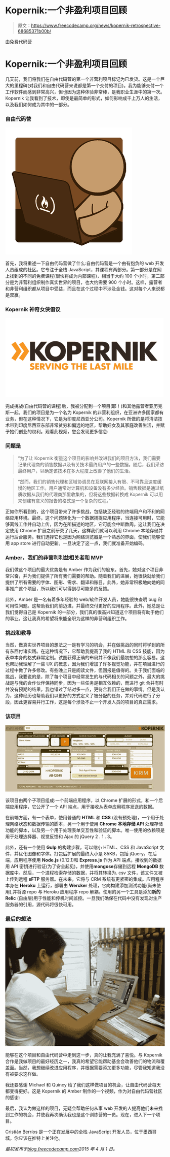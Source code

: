 # Kopernik:一个非盈利项目回顾

> 原文：<https://www.freecodecamp.org/news/kopernik-retrospective-68685371b00b/>

由免费代码营

# Kopernik:一个非盈利项目回顾

几天前，我们将我们在自由代码营的第一个非营利项目标记为已发货。这是一个巨大的里程碑(对我们和自由代码营来说都是第一个交付的项目)。我为能够交付一个工作软件而感到非常高兴，但也因为这种体验非常棒，是我职业生涯中的第一次。Kopernik 让我看到了技术，即使是最简单的形式，如何影响成千上万人的生活，以及我们如何成为其中的一部分。

### 自由代码营

![0*2lwlomgyQBSf47Ug](img/516a2815eb3c16cc17a89bb0bfcf8cd6.png)

首先，我将重述一下自由代码营做了什么:自由代码营是一个由有抱负的 web 开发人员组成的社区。它专注于全栈 JavaScript，其课程有两部分。第一部分是在网上找到的不同的免费课程(很快将成为内部课程)，相当于大约 100 个小时，第二部分是为非营利组织制作真实世界的项目，也大约需要 900 个小时。这样，露营者和非营利组织都从项目中受益，而且在这个过程中不涉及金钱。这对每个人来说都是双赢。

### Kopernik 神奇女侠倡议

![0*xxEBf3s-7cU_YP2t](img/9651b7e29b37e10713e332fbf69c4c65.png)

完成挑战(自由代码营的课程)后，我被分配到一个项目(耶！)和其他露营者亚历克斯一起。我们的项目是为一个名为 Kopernik 的非营利组织，在亚洲许多国家都有业务，但在这种情况下，它是为印度尼西亚分公司。Kopernik 所做的是将清洁技术带到印度尼西亚东部非常贫穷和偏远的地区，帮助妇女及其家庭改善生活，并赋予她们创业的权利。观看此视频，您会发现更多信息:

### 问题是

> “为了让 Kopernik 衡量这个项目的影响并改进我们的项目方法，我们需要记录代理商的销售数据以及有关技术最终用户的一些数据。随后，我们采访最终用户，以确定该技术在多大程度上改善了他们的生活。

> “然而，我们的销售代理和区域协调员在互联网接入有限、不可靠且速度缓慢的地区工作。用户通常对计算机和设备没有多少经验。销售数据是通过纸质收据从我们的代理商那里收集的，但将这些数据转换成 Kopernik 可以用来创建有意义的报告的格式是一个复杂的过程。”

正如你所看到的，这个项目带来了许多挑战，包括缺乏经验的终端用户和不利的网络应用环境。最终，这个问题转化为一个数据捕捉应用程序，当连接可用时，它能够离线工作并自动上传，因为在所描述的地区，它可能会中断数周。这让我们在决定使用 Chrome 扩展之前研究了几天，这样我们就可以利用 Chrome 本地存储并运行后台服务。我们选择它也是因为网络浏览器是一个熟悉的界面，使我们能够使用 app store 进行自动更新。一旦决定了这一点，我们就准备开始编码。

### Amber，我们的非营利利益相关者和 MVP

我们做这个项目的最大优势是有 Amber 作为我们的股东。首先，她对这个项目非常兴奋，并为我们提供了所有我们需要的帮助。随着我们的进展，她很快就给我们提供了所有需要的字体、图形、需求、翻译和账目。此外，她非常积极地向她的同事推广这个项目，所以我们可以得到尽可能多的反馈。

此外，Amber 是一名有着多年经验的 web/软件开发人员，她能很快查明 bug 和可用性问题。这帮助我们向前迈进，并最终交付更好的应用程序。此外，她总是让我们觉得自己是 Kopernik 的一部分，我们真的很高兴知道这个项目将有助于他们的事业。这让我真的希望将来能全职为这样的非营利组织工作。

### 挑战和教导

当然，做真实世界项目的想法之一是有学习的机会，并在做挑战的同时将学到的所有东西付诸实践。在这种情况下，它帮助我提高了我的 HTML 和 CSS 技能，因为表单本身的格式非常定制。试图获得正确的布局并不像我们最初想的那么容易。这也帮助我理解了一些 UX 的概念，因为我们增加了许多视觉功能，并在项目进行的过程中做了许多修改。有些晚上只是阅读文件，但回报是值得的。关于我们面临的挑战，我要说的是，除了每个项目中经常发生的与代码相关的问题之外，最大的挑战是与我的合作伙伴保持同步，因为一些任务是相互依赖的，而进行 git 合并有时并没有预期的结果。我也错过了结对多一点，更符合我们正在做的事情。但是我认为，这种经历也帮助我们以更好的方式定义了被分配的任务，并对代码进行了分段，因此更容易并行工作，这是每个涉及不止一个开发人员的项目的真正需求。

### 该项目

![0*wqvhw6IlIw38ectl](img/710c6c5890db046482eba1863a80eeea.png)

该项目由两个子项目组成:一个前端应用程序，以 Chrome 扩展的形式，和一个后端应用程序，它公开了一个 API 端点，用于接收从表单应用程序发送的数据。

在前端方面，有一个表单，使用普通的 **HTML** 和 **CSS** (没有预处理)，一个用于处理网络状态和数据传输的脚本，另一个用于使用 **Chrome 本地存储 API** 处理存储功能的脚本，以及另一个用于处理表单交互性和验证的脚本。唯一使用的依赖项是用于处理选择器、视觉反馈和 Ajax 的 jQuery 2 . 1 . 3。

此外，还有一个使用 **Gulp** 的构建步骤，可以缩小 HTML、CSS 和 JavaScript 文件，并优化图像和字体。打包后扩展的最终大小是 85KB，包括 jQuery。在后端，应用程序使用 **Node.js** (0.12.1)和 **Express.js** 作为 API 端点。接收到的数据用 API 密钥进行验证(为了安全起见)，并使用**mongose**存储到远程 **MongoDB** 数据库中。然后，一个进程检索存储的数据，并将其转换为. csv 文件，该文件又被上传到远程 **sFTP** 服务器。在未来，它将与 CRM 系统有更紧密的集成。应用程序本身在 **Heroku** 上运行，部署由 **Wercker** 处理，它向构建添加测试功能(尚未使用),并将源 repo 与 Heroku 应用程序 repo 解耦。使用的另一个工具是添加**新的 Relic** (自由层)用于性能和停机时间监控。一旦我们确保在代码中没有发现对生产服务器的引用，源代码将很快可用。

### 最后的想法

![0*7mqB5LJZV_VRyEEx](img/6a7740dc1e412779aa05c24f99cad703.png)

能够在这个项目和自由代码营中走到这一步，真的让我充满了喜悦。与 Kopernik 合作是我做项目的最好经历之一，我真的希望它能帮助基金会改善他们的物流和覆盖面。当然，我想继续改进应用程序，并根据需要添加更多功能，尽管我知道我没有被要求这样做。

我还要感谢 Michael 和 Quincy 给了我们这样做项目的机会，让自由代码营每天都变得更好。这是 Kopernik 的 Amber 制作的一个视频，作为对自由代码营社区的感谢:

最后，我认为做这样的项目，无疑会帮助任何从事 web 开发的人提高他们未来找到工作的机会，并使我再次确认我也是这个训练营的一员。现在，进入下一个项目。

Cristián Berríos 是一个正在发展中的全栈 JavaScript 开发人员，位于墨西哥城。你应该在推特上关注他。

*最初发布于[blog.freecodecamp.com](http://blog.freecodecamp.com/2015/04/kopernik-retrospective-my-first-nonprofit-project-at-free-code-camp.html)2015 年 4 月 1 日。*